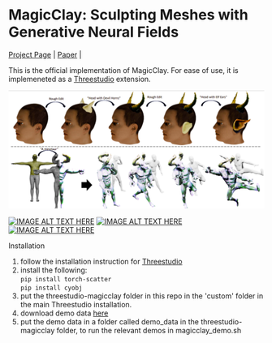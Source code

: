 # MagicClay: Sculpting Meshes with Generative Neural Fields


[Project Page](https://amirbarda.github.io/MagicClay.github.io/) | [Paper](https://arxiv.org/pdf/2403.02460.pdf) |

This is the official implementation of MagicClay. For ease of use, it is implemeneted as a [Threestudio](https://github.com/threestudio-project/threestudio) extension.

![alt text](https://github.com/amir90/MagicClay/blob/main/assets/teaser.png?raw=true)

[![IMAGE ALT TEXT HERE](https://img.youtube.com/vi/O4WQlJ_m_XE/0.jpg)](https://www.youtube.com/watch?v=O4WQlJ_m_XE)
[![IMAGE ALT TEXT HERE](https://img.youtube.com/vi/_qA_5K4QNtg/0.jpg)](https://www.youtube.com/watch?v=_qA_5K4QNtg)
[![IMAGE ALT TEXT HERE](https://img.youtube.com/vi/e6vkxpVnsdI/0.jpg)](https://www.youtube.com/watch?v=e6vkxpVnsdI)


Installation

1. follow the installation instruction for [Threestudio](https://github.com/threestudio-project/threestudio)
3. install the following: <br/>
```pip install torch-scatter```<br/>
```pip install cyobj```<br/>
3. put the threestudio-magicclay folder in this repo in the 'custom' folder in the main Threestudio installation.
4. download demo data [here](https://drive.google.com/drive/folders/1FT6CuIwp2qA9JKN2SA6mqg7jabMrbDaf?usp=sharing)
5. put the demo data in a folder called demo_data in the threestudio-magicclay folder, to run the relevant demos in magicclay_demo.sh
